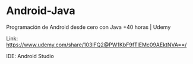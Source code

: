 # Android-Java
Programación de Android desde cero con Java +40 horas | Udemy

Link: https://www.udemy.com/share/103lFQ2@PW1KbF9fTlEMc09AEktNVA==/

IDE: Android Studio
